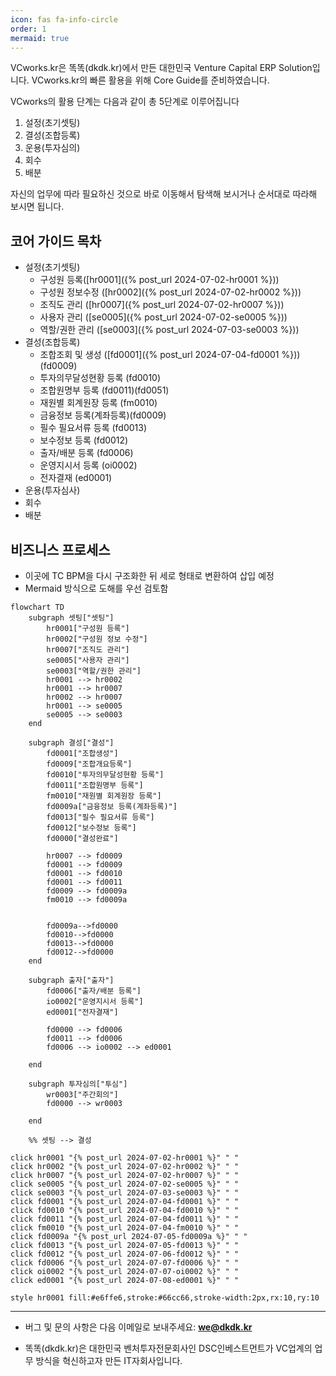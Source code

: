 ```yaml
---
icon: fas fa-info-circle
order: 1
mermaid: true
---
```

VCworks.kr은 똑똑(dkdk.kr)에서 만든 대한민국 Venture Capital ERP Solution입니다. 
VCworks.kr의 빠른 활용을 위해 Core Guide를 준비하였습니다.

VCworks의 활용 단계는 다음과 같이 총 5단계로 이루어집니다

1. 설정(초기셋팅)
2. 결성(조합등록)
3. 운용(투자심의)
4. 회수
5. 배분

자신의 업무에 따라 필요하신 것으로 바로 이동해서 탐색해 보시거나 순서대로 따라해 보시면 됩니다.

## 코어 가이드 목차

- 설정(초기셋팅)
	- 구성원 등록([hr0001]({% post_url 2024-07-02-hr0001 %})) 
	- 구성원 정보수정 ([hr0002]({% post_url 2024-07-02-hr0002 %}))
	- 조직도 관리 ([hr0007]({% post_url 2024-07-02-hr0007 %}))  
	- 사용자 관리 ([se0005]({% post_url 2024-07-02-se0005 %}))  
	- 역할/권한 관리 ([se0003]({% post_url 2024-07-03-se0003 %}))  
- 결성(조합등록)
	- 조합조회 및 생성 ([fd0001]({% post_url 2024-07-04-fd0001 %}))(fd0009)  
	- 투자의무달성현황 등록 (fd0010)
	- 조합원명부 등록 (fd0011)(fd0051)
	- 재원별 회계원장 등록 (fm0010)
	- 금융정보 등록(계좌등록)(fd0009)
	- 필수 필요서류 등록 (fd0013)
	- 보수정보 등록 (fd0012)
	- 출자/배분 등록 (fd0006)
	- 운영지시서 등록 (oi0002)
	- 전자결재 (ed0001)
- 운용(투자심사)
- 회수
- 배분

## 비즈니스 프로세스

- 이곳에 TC BPM을 다시 구조화한 뒤 세로 형태로 변환하여 삽입 예정
- Mermaid 방식으로 도해를 우선 검토함

```mermaid
flowchart TD
    subgraph 셋팅["셋팅"]
        hr0001["구성원 등록"]
        hr0002["구성원 정보 수정"]
        hr0007["조직도 관리"]
        se0005["사용자 관리"]
        se0003["역할/권한 관리"]
        hr0001 --> hr0002
        hr0001 --> hr0007
        hr0002 --> hr0007
        hr0001 --> se0005
        se0005 --> se0003
    end

    subgraph 결성["결성"]
        fd0001["조합생성"]
        fd0009["조합개요등록"]
        fd0010["투자의무달성현황 등록"]
        fd0011["조합원명부 등록"]
        fm0010["재원별 회계원장 등록"]
        fd0009a["금융정보 등록(계좌등록)"]
        fd0013["필수 필요서류 등록"]
        fd0012["보수정보 등록"]
        fd0000["결성완료"]

        hr0007 --> fd0009
        fd0001 --> fd0009
        fd0001 --> fd0010
        fd0001 --> fd0011 
        fd0009 --> fd0009a 
        fm0010 --> fd0009a


        fd0009a-->fd0000
        fd0010-->fd0000
        fd0013-->fd0000
        fd0012-->fd0000
    end

    subgraph 출자["출자"]
        fd0006["출자/배분 등록"]
        io0002["운영지시서 등록"]
        ed0001["전자결재"]

        fd0000 --> fd0006
        fd0011 --> fd0006
        fd0006 --> io0002 --> ed0001

    end

    subgraph 투자심의["투심"]
        wr0003["주간회의"]
        fd0000 --> wr0003

    end

    %% 셋팅 --> 결성
    
click hr0001 "{% post_url 2024-07-02-hr0001 %}" " "
click hr0002 "{% post_url 2024-07-02-hr0002 %}" " "
click hr0007 "{% post_url 2024-07-02-hr0007 %}" " "
click se0005 "{% post_url 2024-07-02-se0005 %}" " "
click se0003 "{% post_url 2024-07-03-se0003 %}" " "
click fd0001 "{% post_url 2024-07-04-fd0001 %}" " "
click fd0010 "{% post_url 2024-07-04-fd0010 %}" " "
click fd0011 "{% post_url 2024-07-04-fd0011 %}" " "
click fm0010 "{% post_url 2024-07-04-fm0010 %}" " "
click fd0009a "{% post_url 2024-07-05-fd0009a %}" " "
click fd0013 "{% post_url 2024-07-05-fd0013 %}" " "
click fd0012 "{% post_url 2024-07-06-fd0012 %}" " "
click fd0006 "{% post_url 2024-07-07-fd0006 %}" " "
click oi0002 "{% post_url 2024-07-07-oi0002 %}" " "
click ed0001 "{% post_url 2024-07-08-ed0001 %}" " "

style hr0001 fill:#e6ffe6,stroke:#66cc66,stroke-width:2px,rx:10,ry:10
```


---

- 버그 및 문의 사항은 다음 이메일로 보내주세요: **[we@dkdk.kr](mailto:we@dkdk.kr)**

- 똑똑(dkdk.kr)은 대한민국 벤처투자전문회사인 DSC인베스트먼트가 VC업계의 업무 방식을 혁신하고자 만든 IT자회사입니다. 


